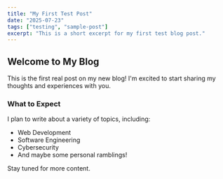 ```yaml
---
title: "My First Test Post"
date: "2025-07-23"
tags: ["testing", "sample-post"]
excerpt: "This is a short excerpt for my first test blog post."
---
```


## Welcome to My Blog

This is the first real post on my new blog! I'm excited to start sharing my thoughts and experiences with you.

### What to Expect

I plan to write about a variety of topics, including:

*   Web Development
*   Software Engineering
*   Cybersecurity
*   And maybe some personal ramblings!

Stay tuned for more content.
